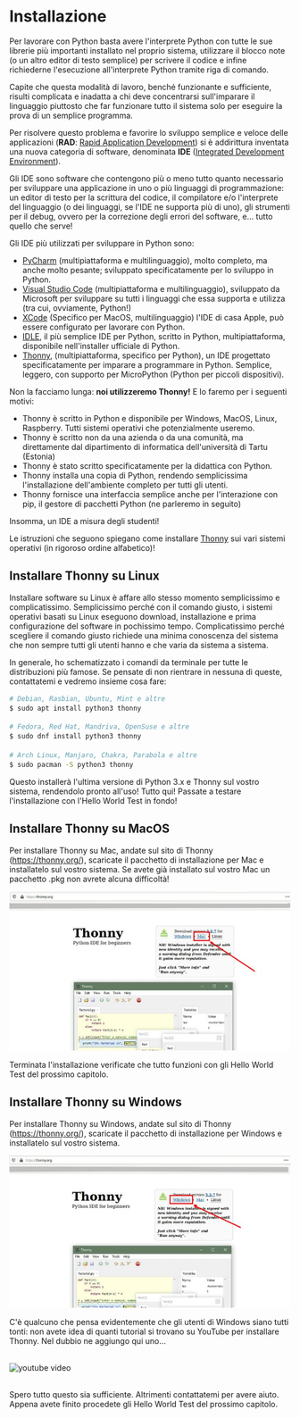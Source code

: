 # Installazione

Per lavorare con Python basta avere l'interprete Python con tutte le
sue librerie più importanti installato nel proprio sistema, utilizzare
il blocco note (o un altro editor di testo semplice) per scrivere il
codice e infine richiederne l'esecuzione all'interprete Python tramite
riga di comando.

Capite che questa modalità di lavoro, benché funzionante e sufficiente,
risulti complicata e inadatta a chi deve concentrarsi sull'imparare il
linguaggio piuttosto che far funzionare tutto il sistema solo per
eseguire la prova di un semplice programma.

Per risolvere questo problema e favorire lo sviluppo semplice e veloce delle applicazioni 
(**RAD**: [Rapid Application Development](https://it.wikipedia.org/wiki/Rapid_application_development))
si è addirittura inventata una nuova categoria di software, denominata
**IDE** ([Integrated Development Environment](https://it.wikipedia.org/wiki/Integrated_development_environment)).

Gli IDE sono software che contengono più o meno tutto quanto necessario
per sviluppare una applicazione in uno o più linguaggi di
programmazione: un editor di testo per la scrittura del codice, il
compilatore e/o l'interprete del linguaggio (o dei linguaggi, se l'IDE ne supporta più di uno), 
gli strumenti per il debug, ovvero per la correzione degli errori del software, 
e... tutto quello che serve!

Gli IDE più utilizzati per sviluppare in Python sono:

-   [PyCharm](https://en.wikipedia.org/wiki/PyCharm)
    (multipiattaforma e multilinguaggio), molto completo, ma anche molto pesante;
    sviluppato specificatamente per lo sviluppo in Python.
-   [Visual Studio Code](https://it.wikipedia.org/wiki/Visual_Studio_Code)
    (multipiattaforma e multilinguaggio), sviluppato da Microsoft per sviluppare su tutti i
    linguaggi che essa supporta e utilizza (tra cui, ovviamente, Python!)
-   [XCode](https://it.wikipedia.ia.org/wiki/Eclipse_(informatica))
    (Specifico per MacOS, multilinguaggio) l'IDE di casa Apple, può essere configurato per lavorare
    con Python. 
-   [IDLE](https://en.wikipedia.org/wiki/IDLE), il più semplice IDE per
    Python, scritto in Python, multipiattaforma, disponibile
    nell'installer ufficiale di Python.
-   [Thonny](https://thonny.org/), (multipiattaforma, specifico per Python), un IDE
    progettato specificatamente per imparare a programmare in Python. Semplice, leggero,
    con supporto per MicroPython (Python per piccoli dispositivi).
    
Non la facciamo lunga: **noi utilizzeremo Thonny!** E lo faremo per i seguenti motivi:

-   Thonny è scritto in Python e disponibile per Windows, MacOS, Linux,
    Raspberry. Tutti sistemi operativi che potenzialmente useremo.
-   Thonny è scritto non da una azienda o da una comunità, ma
    direttamente dal dipartimento di informatica dell'università di
    Tartu (Estonia)
-   Thonny è stato scritto specificatamente per la didattica con Python.
-   Thonny installa una copia di Python, rendendo semplicissima
    l'installazione dell'ambiente completo per tutti gli utenti.
-   Thonny fornisce una interfaccia semplice anche per l'interazione
    con pip, il gestore di pacchetti Python (ne parleremo in seguito)

Insomma, un IDE a misura degli studenti! 

Le istruzioni che seguono spiegano come installare [Thonny](https://en.wikipedia.org/wiki/Thonny)
sui vari sistemi operativi (in rigoroso ordine alfabetico)!



<!-- ############################################################################################ -->
## Installare Thonny su Linux

Installare software su Linux è affare allo stesso momento semplicissimo
e complicatissimo. Semplicissimo perché con il comando giusto, i sistemi
operativi basati su Linux eseguono download, installazione e prima
configurazione del software in pochissimo tempo. Complicatissimo perché
scegliere il comando giusto richiede una minima conoscenza del sistema
che non sempre tutti gli utenti hanno e che varia da sistema a sistema.

In generale, ho schematizzato i comandi da terminale per tutte le
distribuzioni più famose. Se pensate di non rientrare in nessuna di
queste, contattatemi e vedremo insieme cosa fare:

``` bash
# Debian, Rasbian, Ubuntu, Mint e altre
$ sudo apt install python3 thonny

# Fedora, Red Hat, Mandriva, OpenSuse e altre
$ sudo dnf install python3 thonny

# Arch Linux, Manjaro, Chakra, Parabola e altre
$ sudo pacman -S python3 thonny
```

Questo installerà l'ultima versione di Python 3.x e Thonny sul vostro
sistema, rendendolo pronto all'uso! Tutto qui! Passate a testare
l'installazione con l'Hello World Test in fondo!



<!-- ############################################################################################ -->
## Installare Thonny su MacOS

Per installare Thonny su Mac, andate sul sito di Thonny
(<https://thonny.org/>), scaricate il pacchetto di installazione per Mac
e installatelo sul vostro sistema. Se avete già installato sul vostro
Mac un pacchetto .pkg non avrete alcuna difficoltà!

![image](images/ThonnyMac.jpg)

Terminata l'installazione verificate che tutto funzioni con gli Hello World Test 
del prossimo capitolo.



<!-- ############################################################################################ -->
## Installare Thonny su Windows

Per installare Thonny su Windows, andate sul sito di Thonny
(<https://thonny.org/>), scaricate il pacchetto di installazione per
Windows e installatelo sul vostro sistema.

![image](images/ThonnyWin.jpg)

C'è qualcuno che pensa evidentemente che gli utenti di Windows siano
tutti tonti: non avete idea di quanti tutorial si trovano su YouTube per
installare Thonny. Nel dubbio ne aggiungo qui uno...


<br>
<img onclick="play1()" id="ytb1" src="../images/youtube-button.jpg" alt="youtube video">
<div id="ytv1"></div>
<br>

<script>
function play1() { 
    var frameB = document.getElementById("ytb1");
    frameB.style.display="None";
    var frameV = document.getElementById("ytv1");
    frameV.innerHTML += '<iframe width="640" height="360" src="https://www.youtube.com/embed/TlvQOWhlfpo" frameborder="0" allowfullscreen></iframe>';
    }
</script>


Spero tutto questo sia sufficiente. Altrimenti contattatemi per avere
aiuto. Appena avete finito procedete gli Hello World Test 
del prossimo capitolo.

<br>
<br>
<br>

